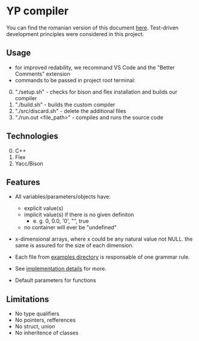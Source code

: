 # YP compiler

You can find the romanian version of this document [here](/docs/README%20RO.md).
Test-driven development principles were considered in this project.

## Usage

- for improved redability, we recommand VS Code and the "Better Comments" extension
- commands to be passed in project root terminal:

0. "./setup.sh" - checks for bison and flex installation and builds our compiler
0. "./build.sh" - builds the custom compiler
0. "./src/discard.sh" - delete the additional files
0. "./run.out <file_path>" - compiles and runs the source code

## Technologies

0. C++
0. Flex
0. Yacc/Bison

## Features

- All variables/parameters/objects have:
    - explicit value(s)
    - implicit value(s) if there is no given definiton
        - e. g. 0, 0.0, '0', "", true
    - no container will ever be "undefined"

- x-dimensional arrays, where x could be any natural value not NULL. the same is assured for the size of each dimension.

- Each file from [examples directory](/exs/) is responsable of one grammar rule.

- See [implementation details](/docs/brainstorm.md) for more.

- Default parameters for functions

## Limitations

- No type qualifiers
- No pointers, refferences
- No struct, union
- No inheritence of classes
